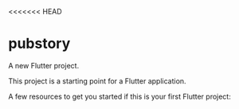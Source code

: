 <<<<<<< HEAD
# pubstory

A new Flutter project.

This project is a starting point for a Flutter application.

A few resources to get you started if this is your first Flutter project:
